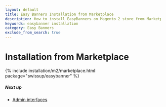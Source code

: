```yaml
---
layout: default
title: Easy Banners Installation from Marketplace
description: How to install EasyBanners on Magento 2 store from Marketplace
keywords: easybanner installation
category: Easy Banners
exclude_from_search: true
---
```


# Installation from Marketplace

{% include installation/m2/marketplace.html package="swissup/easybanner" %}

##### Next up

 -  [Admin interfaces](/m2/extensions/easybanners/interfaces/)
